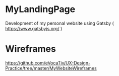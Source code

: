 # MyLandingPage
Development of my personal website using Gatsby ( https://www.gatsbyjs.org/ )
# Wireframes
https://github.com/eVocaTiv/UX-Design-Practice/tree/master/MyWebsiteWireframes
